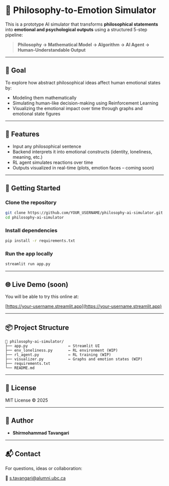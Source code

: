 
# 🧠 Philosophy-to-Emotion Simulator

This is a prototype AI simulator that transforms **philosophical statements** into **emotional and psychological outputs** using a structured 5-step pipeline:

> **Philosophy → Mathematical Model → Algorithm → AI Agent → Human-Understandable Output**

---

## 🎯 Goal

To explore how abstract philosophical ideas affect human emotional states by:

- Modeling them mathematically
- Simulating human-like decision-making using Reinforcement Learning
- Visualizing the emotional impact over time through graphs and emotional state figures

---

## 📌 Features

- Input any philosophical sentence
- Backend interprets it into emotional constructs (identity, loneliness, meaning, etc.)
- RL agent simulates reactions over time
- Outputs visualized in real-time (plots, emotion faces – coming soon)

---

## 🚀 Getting Started

### Clone the repository

```bash
git clone https://github.com/YOUR_USERNAME/philosophy-ai-simulator.git
cd philosophy-ai-simulator
```

### Install dependencies

```bash
pip install -r requirements.txt
```

### Run the app locally

```bash
streamlit run app.py
```

---

## 🌐 Live Demo (soon)

You will be able to try this online at:

[https://your-username.streamlit.app](https://your-username.streamlit.app)

---

## 📦 Project Structure

```
📁 philosophy-ai-simulator/
├── app.py                  ← Streamlit UI
├── env_loneliness.py       ← RL environment (WIP)
├── rl_agent.py             ← RL training (WIP)
├── visualizer.py           ← Graphs and emotion states (WIP)
├── requirements.txt
└── README.md
```

---

## 📄 License

MIT License © 2025

---

## 🤝 Author

- **Shirmohammad Tavangari** 

---

## 📬 Contact

For questions, ideas or collaboration:

📧 s.tavangari@alumni.ubc.ca  

